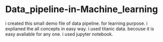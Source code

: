 # Data_pipeline-in-Machine_learning
i created this small demo file of data pipeline. for learning purpose.
i explianed the all concepts in easy way.
i used titanic data. becouse it is easy avaliable for any one.
i used jupyter notebook.



